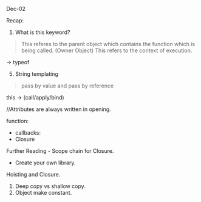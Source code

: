 Dec-02

Recap:
1. What is this keyword?
> This referes to the parent object which contains the function which is being called. (Owner Object)
> This refers to the context of execution.

-> typeof


5. String templating
>  pass by value and pass by reference

this -> (call/apply/bind)



//Attributes are always written in opening.


function:
- callbacks:
- Closure

Further Reading - Scope chain for Closure.
- Create your own library.

Hoisting and Closure.




1. Deep copy vs shallow copy.
2. Object make constant.